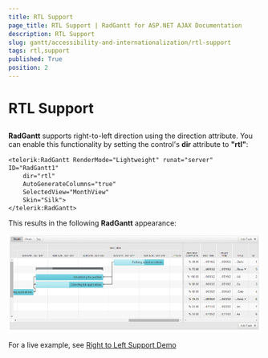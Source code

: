 ```yaml
---
title: RTL Support
page_title: RTL Support | RadGantt for ASP.NET AJAX Documentation
description: RTL Support
slug: gantt/accessibility-and-internationalization/rtl-support
tags: rtl,support
published: True
position: 2
---
```


# RTL Support

## 

**RadGantt** supports right-to-left direction using the direction attribute. You can enable this functionality by setting the control's **dir** attribute to **"rtl"**:

````ASP.NET
<telerik:RadGantt RenderMode="Lightweight" runat="server" ID="RadGantt1"
    dir="rtl"
    AutoGenerateColumns="true"
    SelectedView="MonthView"
    Skin="Silk">
</telerik:RadGantt>
````

This results in the following **RadGantt** appearance:

![RadGantt RTL](images/gantt-rtl.png)

For a live example, see [Right to Left Support Demo](http://demos.telerik.com/aspnet-ajax/gantt/examples/accessibility-and-internationalization/right-to-left-support/defaultcs.aspx?isNew=true)
